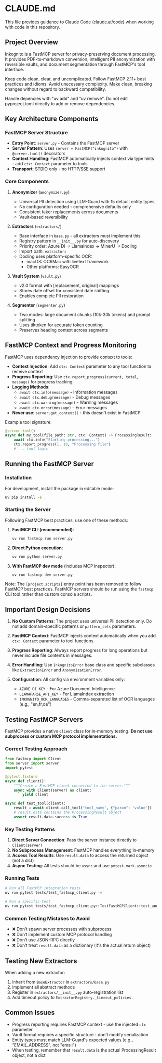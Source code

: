 # CLAUDE.md

This file provides guidance to Claude Code (claude.ai/code) when working with code in this repository.

## Project Overview

Inkognito is a FastMCP server for privacy-preserving document processing. It provides PDF-to-markdown conversion, intelligent PII anonymization with reversible vaults, and document segmentation through FastMCP's tool interface.

Keep code clean, clear, and uncomplicated. Follow FastMCP 2.11+ best practices and idioms. Avoid unecessary complexity. Make clean, breaking changes without regard to backward compatibility.

Handle depencies with "uv add" and "uv remove". Do not edit pyproject.toml directly to add or remove dependencies.

## Key Architecture Components

### FastMCP Server Structure

- **Entry Point**: `server.py` - Contains the FastMCP server
- **Server Pattern**: Uses `server = FastMCP("inkognito")` with `@server.tool()` decorators
- **Context Handling**: FastMCP automatically injects context via type hints - add `ctx: Context` parameter to tools
- **Transport**: STDIO only - no HTTP/SSE support

### Core Components

1. **Anonymizer** (`anonymizer.py`)

   - Universal PII detection using LLM-Guard with 15 default entity types
   - No configuration needed - comprehensive defaults only
   - Consistent faker replacements across documents
   - Vault-based reversibility

2. **Extractors** (`extractors/`)

   - Base interface in `base.py` - all extractors must implement this
   - Registry pattern in `__init__.py` for auto-discovery
   - Priority order: Azure DI → LlamaIndex → MinerU → Docling
   - Import path: `extractors`
   - Docling uses platform-specific OCR:
     - macOS: OCRMac with livetext framework
     - Other platforms: EasyOCR

3. **Vault System** (`vault.py`)

   - v2.0 format with [replacement, original] mappings
   - Stores date offset for consistent date shifting
   - Enables complete PII restoration

4. **Segmenter** (`segmenter.py`)
   - Two modes: large document chunks (10k-30k tokens) and prompt splitting
   - Uses tiktoken for accurate token counting
   - Preserves heading context across segments

## FastMCP Context and Progress Monitoring

FastMCP uses dependency injection to provide context to tools:

- **Context Injection**: Add `ctx: Context` parameter to any tool function to receive context
- **Progress Reporting**: Use `ctx.report_progress(current, total, message)` for progress tracking
- **Logging Methods**:
  - `await ctx.info(message)` - Information messages
  - `await ctx.debug(message)` - Debug messages
  - `await ctx.warning(message)` - Warning messages
  - `await ctx.error(message)` - Error messages
- **Never use**: `server.get_context()` - this doesn't exist in FastMCP

Example tool signature:
```python
@server.tool()
async def my_tool(file_path: str, ctx: Context) -> ProcessingResult:
    await ctx.info("Starting processing...")
    ctx.report_progress(1, 10, "Processing file")
    # ... tool logic
```

## Running the FastMCP Server

### Installation

For development, install the package in editable mode:
```bash
uv pip install -e .
```

### Starting the Server

Following FastMCP best practices, use one of these methods:

1. **FastMCP CLI (recommended)**:
   ```bash
   uv run fastmcp run server.py
   ```

2. **Direct Python execution**:
   ```bash
   uv run python server.py
   ```

3. **With FastMCP dev mode** (includes MCP Inspector):
   ```bash
   uv run fastmcp dev server.py
   ```

Note: The `[project.scripts]` entry point has been removed to follow FastMCP best practices. FastMCP servers should be run using the `fastmcp` CLI tool rather than custom console scripts.

## Important Design Decisions

1. **No Custom Patterns**: The project uses universal PII detection only. Do not add domain-specific patterns or `pattern_sets` parameters.

2. **FastMCP Context**: FastMCP injects context automatically when you add `ctx: Context` parameter to tool functions.

3. **Progress Reporting**: Always report progress for long operations but never include file contents in messages.

4. **Error Handling**: Use `InkognitoError` base class and specific subclasses like `ExtractionError` and `AnonymizationError`.

5. **Configuration**: All config via environment variables only:
   - `AZURE_DI_KEY` - For Azure Document Intelligence
   - `LLAMAPARSE_API_KEY` - For LlamaIndex extraction
   - `INKOGNITO_OCR_LANGUAGES` - Comma-separated list of OCR languages (e.g., "en,fr,de")

## Testing FastMCP Servers

FastMCP provides a native `Client` class for in-memory testing. **Do not use subprocess or custom MCP protocol implementations.**

### Correct Testing Approach

```python
from fastmcp import Client
from server import server
import pytest

@pytest.fixture
async def client():
    """Create a FastMCP client connected to the server."""
    async with Client(server) as client:
        yield client

async def test_tool(client):
    result = await client.call_tool("tool_name", {"param": "value"})
    # result.data contains the ProcessingResult object
    assert result.data.success is True
```

### Key Testing Patterns

1. **Direct Server Connection**: Pass the server instance directly to `Client(server)`
2. **No Subprocess Management**: FastMCP handles everything in-memory
3. **Access Tool Results**: Use `result.data` to access the returned object (not a dict)
4. **Async Testing**: All tests should be `async` and use `pytest.mark.asyncio`

### Running Tests

```bash
# Run all FastMCP integration tests
uv run pytest tests/test_fastmcp_client.py -v

# Run a specific test
uv run pytest tests/test_fastmcp_client.py::TestFastMCPClient::test_anonymize_document -xvs
```

### Common Testing Mistakes to Avoid

- ❌ Don't spawn server processes with subprocess
- ❌ Don't implement custom MCP protocol handling  
- ❌ Don't use JSON-RPC directly
- ❌ Don't treat `result.data` as a dictionary (it's the actual return object)

## Testing New Extractors

When adding a new extractor:

1. Inherit from `BaseExtractor` in `extractors/base.py`
2. Implement all abstract methods
3. Register in `extractors/__init__.py` auto-registration list
4. Add timeout policy to `ExtractorRegistry._timeout_policies`

## Common Issues

- Progress reporting requires FastMCP context - use the injected `ctx` parameter
- Vault format requires a specific structure - don't modify serialization
- Entity types must match LLM-Guard's expected values (e.g., "EMAIL_ADDRESS", not "email")
- When testing, remember that `result.data` is the actual ProcessingResult object, not a dict

